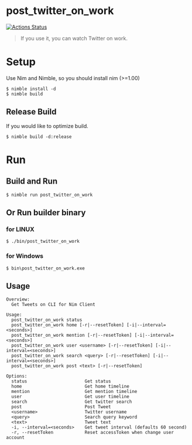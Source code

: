 # post_twitter_on_work

[![Actions Status](https://github.com/tubone24/post_twitter_on_work/workflows/Build%20Nim/badge.svg)](https://github.com/tubone24/post_twitter_on_work/actions)

> If you use it, you can watch Twitter on work.

# Setup

Use Nim and Nimble, so you should install nim (>=1.00)

```
$ nimble install -d
$ nimble build
```

## Release Build

If you would like to optimize build.

```
$ nimble build -d:release
```

# Run

## Build and Run

```
$ nimble run post_twitter_on_work
```

## Or Run builder binary 

### for LINUX

```
$ ./bin/post_twitter_on_work
```

### for Windows

```
$ bin\post_twitter_on_work.exe
```

## Usage

```
Overview:
  Get Tweets on CLI for Nim Client

Usage:
  post_twitter_on_work status
  post_twitter_on_work home [-r|--resetToken] [-i|--interval=<seconds>]
  post_twitter_on_work mention [-r|--resetToken] [-i|--interval=<seconds>]
  post_twitter_on_work user <username> [-r|--resetToken] [-i|--interval=<seconds>]
  post_twitter_on_work search <query> [-r|--resetToken] [-i|--interval=<seconds>]
  post_twitter_on_work post <text> [-r|--resetToken]

Options:
  status                      Get status
  home                        Get home timeline
  mention                     Get mention timeline
  user                        Get user timeline
  search                      Get twitter search
  post                        Post Tweet
  <username>                  Twitter username
  <query>                     Search query keyword
  <text>                      Tweet text
  -i, --interval=<seconds>    Get tweet interval (defaults 60 second)
  -r, --resetToken            Reset accessToken when change user account
```
